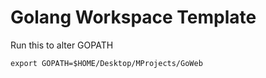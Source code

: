 # Golang Workspace Template

Run this to alter GOPATH

`export GOPATH=$HOME/Desktop/MProjects/GoWeb`
